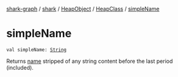[shark-graph](../../../index.md) / [shark](../../index.md) / [HeapObject](../index.md) / [HeapClass](index.md) / [simpleName](./simple-name.md)

# simpleName

`val simpleName: `[`String`](https://kotlinlang.org/api/latest/jvm/stdlib/kotlin/-string/index.html)

Returns [name](name.md) stripped of any string content before the last period (included).

